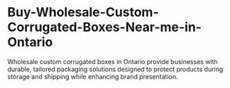 # Buy-Wholesale-Custom-Corrugated-Boxes-Near-me-in-Ontario
Wholesale custom corrugated boxes in Ontario provide businesses with durable, tailored packaging solutions designed to protect products during storage and shipping while enhancing brand presentation.
